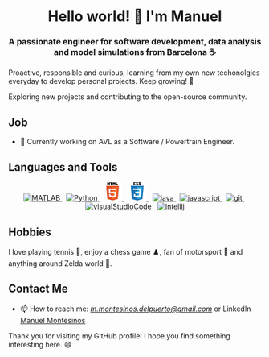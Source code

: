 <h1 align="center">Hello world! 👋 I'm Manuel</h1>
<h3 align="center">A passionate engineer for software development, data analysis and model simulations from Barcelona ☕️</h3>

<!-- <h4 align="center">Exploring new projects and contributing to the open-source community.</h4> -->

Proactive, responsible and curious, learning from my own new techonolgies everyday to develop personal projects. Keep growing! 🌱

Exploring new projects and contributing to the open-source community.

## Job
- 🔭 Currently working on AVL as a Software / Powertrain Engineer.

## Languages and Tools
<!-- - 🌱 Learning and using various programming languages, such as: -->
<div>
<p align="center">
    <a href="https://uk.mathworks.com/?s_tid=gn_logo" target="_blank" rel="noreferrer">
      <img
        src="https://upload.wikimedia.org/wikipedia/commons/thumb/2/21/Matlab_Logo.png/800px-Matlab_Logo.png"
        alt="MATLAB"
        width="30"
      />
    </a>
    &nbsp;
    <a href="https://www.python.org/" target="_blank" rel="noreferrer">
      <img
        src="https://upload.wikimedia.org/wikipedia/commons/thumb/archive/c/c3/20220821155028%21Python-logo-notext.svg/120px-Python-logo-notext.svg.png"
        alt="Python"
        width="30"
      />
    </a>
    &nbsp;
    <a href="https://www.w3.org/html/" target="_blank" rel="noreferrer">
      <img
        src="https://raw.githubusercontent.com/devicons/devicon/master/icons/html5/html5-original-wordmark.svg"
        alt="html5"
        width="37"
      />
    </a>
    &nbsp;
    <a href="https://www.w3schools.com/css/" target="_blank" rel="noreferrer">
      <img
        src="https://raw.githubusercontent.com/devicons/devicon/master/icons/css3/css3-original-wordmark.svg"
        alt="css3"
        width="37"
      />
    </a>
    &nbsp;
    <a href="https://www.java.com/en/" target="_blank" rel="noreferrer">
      <img
        src="https://cdn-icons-png.flaticon.com/512/226/226777.png"
        alt="java"
        width="37"
      />
    </a>
    &nbsp;
    <a
      href="https://developer.mozilla.org/en-US/docs/Web/JavaScript"
      target="_blank"
      rel="noreferrer"
    >
      <img
        src="https://upload.wikimedia.org/wikipedia/commons/9/99/Unofficial_JavaScript_logo_2.svg"
        alt="javascript"
        width="30"
      />
    </a>
    &nbsp;
    <a href="https://git-scm.com/" target="_blank" rel="noreferrer">
      <img
        src="https://www.vectorlogo.zone/logos/git-scm/git-scm-icon.svg"
        alt="git"
        width="30"
      />
    </a>
    &nbsp;
    <a href="https://code.visualstudio.com/" target="_blank" rel="noreferrer">
      <img
        src="https://cdn.worldvectorlogo.com/logos/visual-studio-code-1.svg"
        alt="visualStudioCode"
        width="30"
      />
    </a>
    &nbsp;
    <a href="https://www.jetbrains.com/idea/" target="_blank" rel="noreferrer">
      <img
        src="https://resources.jetbrains.com/storage/products/company/brand/logos/IntelliJ_IDEA_icon.svg"
        alt="intellij"
        width="30"
      />
    </a>
</div>

<!-- Python 🐍
JavaScript 💻
Java ☕️
HTML/CSS 🌐
etc.
💬 Ask me about [areas of expertise or topics you feel comfortable answering].
-->
## Hobbies
I love playing tennis 🎾, enjoy a chess game ♟️, fan of motorsport 🏁 and anything around Zelda world 🧝.


## Contact Me
- 📫 How to reach me: <i>m.montesinos.delpuerto@gmail.com</i> or LinkedIn <a href="https://www.linkedin.com/in/manuel-montesinos-del-puerto-18480413a/">Manuel Montesinos</a>

Thank you for visiting my GitHub profile! I hope you find something interesting here. 😄

<!--
**manump97/manump97** is a ✨ _special_ ✨ repository because its `README.md` (this file) appears on your GitHub profile.

Here are some ideas to get you started:

- 🔭 I’m currently working on ...
- 🌱 I’m currently learning ...
- 👯 I’m looking to collaborate on ...
- 🤔 I’m looking for help with ...
- 💬 Ask me about ...
- 📫 How to reach me: ...
- 😄 Pronouns: ...
- ⚡ Fun fact: ...
-->
